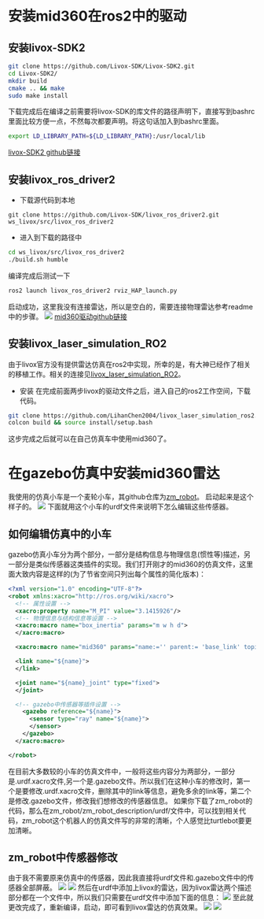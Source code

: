 # 安装mid360在ros2中的驱动
## 安装livox-SDK2
```bash
git clone https://github.com/Livox-SDK/Livox-SDK2.git
cd Livox-SDK2/
mkdir build
cmake .. && make
sudo make install
```
下载完成后在编译之前需要将livox-SDK的库文件的路径声明下，直接写到bashrc里面比较方便一点，不然每次都要声明。将这句话加入到bashrc里面。
```bash
export LD_LIBRARY_PATH=${LD_LIBRARY_PATH}:/usr/local/lib
```
[livox-SDK2 github链接](https://github.com/Livox-SDK/Livox-SDK2)
## 安装livox_ros_driver2
- 下载源代码到本地
```shell
git clone https://github.com/Livox-SDK/livox_ros_driver2.git ws_livox/src/livox_ros_driver2
```
- 进入到下载的路径中
```bash
cd ws_livox/src/livox_ros_driver2
./build.sh humble
```
编译完成后测试一下
```bash
ros2 launch livox_ros_driver2 rviz_HAP_launch.py
```
启动成功，这里我没有连接雷达，所以是空白的，需要连接物理雷达参考readme中的步骤。
![](images/2024-11-16-21-02-25.png)
[mid360驱动github链接](https://github.com/Livox-SDK/livox_ros_driver2?tab=readme-ov-file)
## 安装livox_laser_simulation_RO2
由于livox官方没有提供雷达仿真在ros2中实现，所幸的是，有大神已经作了相关的移植工作。相关的连接见[livox_laser_simulation_RO2](https://github.com/stm32f303ret6/livox_laser_simulation_RO2)。
- 安装
在完成前面两步livox的驱动文件之后，进入自己的ros2工作空间，下载代码。
```bash
git clone https://github.com/LihanChen2004/livox_laser_simulation_ros2.git
colcon build && source install/setup.bash
```
这步完成之后就可以在自己仿真车中使用mid360了。
# 在gazebo仿真中安装mid360雷达
我使用的仿真小车是一个麦轮小车，其github仓库为[zm_robot](https://github.com/qaz9517532846/zm_robot/tree/ros2)。
启动起来是这个样子的。
![](images/2024-11-16-21-19-24.png)
下面就用这个小车的urdf文件来说明下怎么编辑这些传感器。
## 如何编辑仿真中的小车
gazebo仿真小车分为两个部分，一部分是结构信息与物理信息(惯性等)描述，另一部分是类似传感器这类插件的实现。我们打开刚才的mid360的仿真文件，这里面大致内容是这样的(为了节省空间只列出每个属性的简化版本)：
```xml
<?xml version="1.0" encoding="UTF-8"?>
<robot xmlns:xacro="http://ros.org/wiki/xacro">
  <!-- 属性设置 -->
  <xacro:property name="M_PI" value="3.1415926"/>
  <!-- 物理信息与结构信息等设置 -->
  <xacro:macro name="box_inertia" params="m w h d">
  </xacro:macro>

  <xacro:macro name="mid360" params="name:='' parent:= 'base_link' topic:='mid360' *origin ">

  <link name="${name}">
  </link>

  <joint name="${name}_joint" type="fixed">
  </joint>

  <!-- gazebo中传感器等插件设置 -->
    <gazebo reference="${name}">
      <sensor type="ray" name="${name}">
      </sensor>
    </gazebo>
  </xacro:macro>

</robot>
```
在目前大多数较的小车的仿真文件中，一般将这些内容分为两部分，一部分是.urdf.xacro文件,另一个是.gazebo文件。所以我们在这种小车的修改时，第一个是要修改.urdf.xacro文件，删除其中的link等信息，避免多余的link等，第二个是修改.gazebo文件，修改我们想修改的传感器信息。
如果你下载了zm_robot的代码，那么在zm_robot/zm_robot_description/urdf/文件中，可以找到相关代码，zm_robot这个机器人的仿真文件写的非常的清晰，个人感觉比turtlebot要更加清晰。
## zm_robot中传感器修改
由于我不需要原来仿真中的传感器，因此我直接将urdf文件和.gazebo文件中的传感器全部屏蔽。
![](images/2024-11-16-22-42-55.png)
![](images/2024-11-16-22-43-09.png)
然后在urdf中添加上livox的雷达，因为livox雷达两个描述部分都在一个文件中，所以我们只需要在urdf文件中添加下面的信息：
![](images/2024-11-16-22-44-53.png)
至此就更改完成了，重新编译，启动，即可看到livox雷达的仿真效果。
![](images/2024-11-16-22-45-29.png)
![](images/2024-11-16-22-45-52.png)